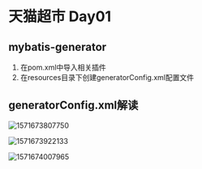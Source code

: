 # 天猫超市 Day01

## mybatis-generator

1. 在pom.xml中导入相关插件
2. 在resources目录下创建generatorConfig.xml配置文件





## generatorConfig.xml解读

![1571673807750](C:\Users\E10S\AppData\Roaming\Typora\typora-user-images\1571673807750.png)

![1571673922133](C:\Users\E10S\AppData\Roaming\Typora\typora-user-images\1571673922133.png)

![1571674007965](C:\Users\E10S\AppData\Roaming\Typora\typora-user-images\1571674007965.png)